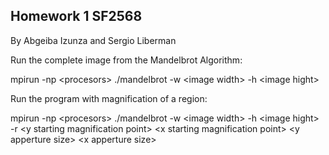 Homework 1 SF2568
---
By Abgeiba Izunza and Sergio Liberman

Run the complete image from the Mandelbrot Algorithm:

mpirun -np \<procesors\> ./mandelbrot -w \<image width\> -h \<image hight\>

Run the program with magnification of a region:

mpirun -np \<procesors\> ./mandelbrot -w \<image width\> -h \<image hight\> -r \<y starting magnification point\> \<x starting magnification point\> \<y apperture size\> \<x apperture size\>